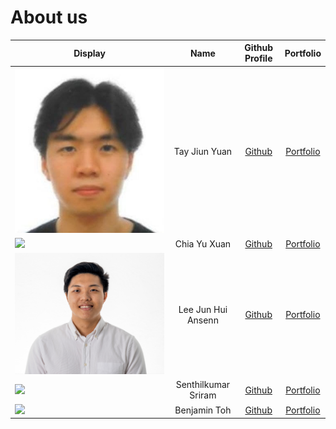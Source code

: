 # About us

Display |        Name         |                Github Profile                 | Portfolio 
--------|:-------------------:|:---------------------------------------------:|:---------:
![](AboutUsmedia/jiunyuan.jpg) |    Tay Jiun Yuan    |         [Github](https://github.com/tayjiunyuan)         | [Portfolio](team/tayjiunyuan.md)
![](https://via.placeholder.com/100.png?text=Photo) |    Chia Yu Xuan     |    [Github](https://github.com/chiayuxuan)    | [Portfolio](team/chiayuxuan.md)
![](AboutUsmedia/ansenn.png) | Lee Jun Hui Ansenn  |      [Github](https://github.com/ansenn)      | [Portfolio](team/ansenn.md)
![](https://via.placeholder.com/100.png?text=Photo) | Senthilkumar Sriram | [Github](https://github.com/sriram-senthilkr) | [Portfolio](team/johndoe.md)
![](https://via.placeholder.com/100.png?text=Photo) |    Benjamin Toh     |    [Github](https://github.com/bentohset)     | [Portfolio](team/bentohset.md)
    